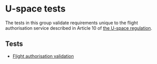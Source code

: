 # U-space tests

The tests in this group validate requirements unique to the flight authorisation
service described in Article 10 of
[the U-space regulation](https://eur-lex.europa.eu/legal-content/EN/TXT/HTML/?uri=CELEX:32021R0664&from=EN#d1e1041-161-1).

## Tests

* [Flight authorisation validation](flight-authorisation-validation/README.md)
